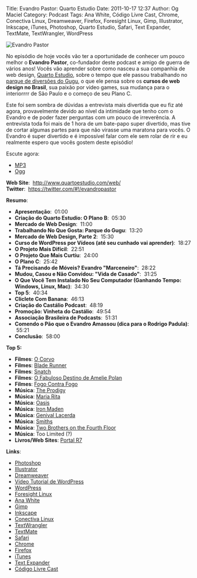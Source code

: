 Title: Evandro Pastor: Quarto Estudio
Date: 2011-10-17 12:37
Author: Og Maciel
Category: Podcast
Tags: Ana White, Código Livre Cast, Chrome, Conectiva Linux, Dreamweaver, Firefox, Foresight Linux, Gimp, Illustrator, Inkscape, iTunes, Photoshop, Quarto Estudio, Safari, Text Expander, TextMate, TextWrangler, WordPress

![Evandro Pastor]({filename}/images/evandropastor.png)

No episódio de hoje vocês vão ter a oportunidade de conhecer um pouco
melhor o **Evandro Pastor**, co-fundador deste podcast e amigo de guerra
de vários anos! Vocês vão aprender sobre como nasceu a sua companhia de
web design, [Quarto
Estudio](http://www.quartoestudio.com/web/ "http://www.quartoestudio.com/web/"),
sobre o tempo que ele passou trabalhando no [parque de diversões do
Gugu](https://www.facebook.com/pages/Parque-do-Gugu/143888722341418 "https://www.facebook.com/pages/Parque-do-Gugu/143888722341418"),
o que ele pensa sobre os **cursos de web design no Brasil**, sua paixão
por video games, sua mudança para o interiorrrr de São Paulo e o começo
de seu Plano C.

Este foi sem sombra de dúvidas a entrevista mais divertida que eu fiz
até agora, provavelmente devido ao nível da intimidade que tenho com o
Evandro e de poder fazer perguntas com um pouco de irreverência. A
entrevista toda foi mais de 1 hora de um bate-papo super divertido, mas
tive de cortar algumas partes para que não virasse uma maratona para
vocês. O Evandro é super divertido e é impossível falar com ele sem
rolar de rir e eu realmente espero que vocês gostem deste episódio!

Escute agora:

* [MP3](http://downloads.ogmaciel.com/castalio-podcast-19.mp3)
* [Ogg](http://downloads.ogmaciel.com/castalio-podcast-19.ogg) 

**Web Site**:  <http://www.quartoestudio.com/web/>  
**Twitter**:  <https://twitter.com/#!/evandropastor>

**Resumo**:

-   **Apresentação**:  01:00
-   **Criação do Quarto Estudio: O Plano B**:  05:30
-   **Mercado de Web Design**:  11:00
-   **Trabalhando No Que Gosta: Parque do Gugu**:  13:20
-   **Mercado de Web Design, Parte 2**:  15:30
-   **Curso de WordPress por Vídeos (até seu cunhado vai aprender)**:
     18:27
-   **O Projeto Mais Difícil**:  22:51
-   **O Projeto Que Mais Curtiu**:  24:00
-   **O Plano C**:  25:42
-   **Tá Precisando de Móveis? Evandro "Marceneiro"**:  28:22
-   **Mudou, Casou e Não Convidou: "Vida de Casado"**:  31:25
-   **O Que Você Tem Instalado No Seu Computador (Ganhando Tempo:
    Windows, Linux, Mac)**:  34:30
-   **Top 5**:  40:34
-   **Cliclete Com Banana**:  46:13
-   **Criação do Castálio Podcast**:  48:19
-   **Promoção: Vinheta do Castálio**:  49:54
-   **Associação Brasileira de Podcasts**:  51:31
-   **Comendo o Pão que o Evandro Amassou (dica para o Rodrigo
    Padula)**:  55:21
-   **Conclusão**:  58:00

**Top 5:**

-   **Filmes**: [O
    Corvo](http://www.imdb.com/title/tt0109506/ "http://www.imdb.com/title/tt0109506/")
-   **Filmes**: [Blade
    Runner](http://www.imdb.com/title/tt0083658/ "http://www.imdb.com/title/tt0083658/")
-   **Filmes**:
    [Snatch](http://www.imdb.com/title/tt0208092/ "http://www.imdb.com/title/tt0208092/")
-   **Filmes**: [O Fabuloso Destino de Amelie
    Polan](http://www.imdb.com/title/tt0211915/ "http://www.imdb.com/title/tt0211915/")
-   **Filmes**: [Fogo Contra
    Fogo](http://www.imdb.com/title/tt0113277/ "http://www.imdb.com/title/tt0113277/")
-   **Música**: [The
    Prodigy](http://www.last.fm/search?q=The+Prodigy&from=ac "http://www.last.fm/search?q=The+Prodigy&from=ac")
-   **Música**: [Maria
    Rita](http://www.last.fm/music/Maria+Rita "http://www.last.fm/music/Maria+Rita")
-   **Música**:
    [Oasis](http://www.last.fm/music/Oasis "http://www.last.fm/music/Oasis")
-   **Música**: [Iron
    Maden](http://www.last.fm/music/Iron+Maiden "http://www.last.fm/music/Iron+Maiden")
-   **Música**: [Genival
    Lacerda](http://www.last.fm/music/Genival%2520Lacerda?ac=genival%20lace "http://www.last.fm/music/Genival%2520Lacerda?ac=genival%20lace")
-   **Música**:
    [Smiths](http://www.last.fm/music/The+Smiths "http://www.last.fm/music/The+Smiths")
-   **Música**: [Two Brothers on the Fourth
    Floor](http://www.last.fm/music/2+Brothers+On+The+4th+Floor "http://www.last.fm/music/2+Brothers+On+The+4th+Floor")
-   **Música**: Too Limited (?)
-   **Livros/Web Sites**: [Portal
    R7](http://www.r7.com/ "http://www.r7.com/")

**Links**:

-   [Photoshop](https://www.photoshop.com/ "https://www.photoshop.com/")
-   [Illustrator](http://www.adobe.com/products/illustrator.html "http://www.adobe.com/products/illustrator.html")
-   [Dreamweaver](http://www.adobe.com/products/dreamweaver.html "http://www.adobe.com/products/dreamweaver.html")
-   [Vídeo Tutorial de
    WordPress](http://quartoestudio.com/cursowordpress/ "http://quartoestudio.com/cursowordpress/")
-   [WordPress](http://wordpress.org/ "http://wordpress.org/")
-   [Foresight
    Linux](http://www.foresightlinux.org/ "http://www.foresightlinux.org/")
-   [Ana White](http://ana-white.com/ "http://ana-white.com/")
-   [Gimp](http://www.gimp.org/ "http://www.gimp.org/")
-   [Inkscape](http://www.inkscape.org/ "http://www.inkscape.org/")
-   [Conectiva
    Linux](https://en.wikipedia.org/wiki/Conectiva "https://en.wikipedia.org/wiki/Conectiva")
-   [TextWrangler](http://www.barebones.com/products/textwrangler/index.html "http://www.barebones.com/products/textwrangler/index.html")
-   [TextMate](http://www.macromates.com/ "http://www.macromates.com/")
-   [Safari](http://www.apple.com/safari/ "http://www.apple.com/safari/")
-   [Chrome](http://www.google.com/chrome/ "http://www.google.com/chrome/")
-   [Firefox](https://www.mozilla.org/en-US/firefox/new/ "https://www.mozilla.org/en-US/firefox/new/")
-   [iTunes](http://www.apple.com/itunes/ "http://www.apple.com/itunes/")
-   [Text
    Expander](http://smilesoftware.com/TextExpander/ "http://smilesoftware.com/TextExpander/")
-   [Código Livre
    Cast](http://codigolivre.net/ "http://codigolivre.net/")
